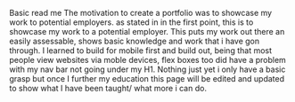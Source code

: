Basic read me
The motivation to create a portfolio was to showcase my work to potential employers.
as stated in in the first point, this is to showcase my work to a potential employer.
This puts my work out there an easily assessable, shows basic knowledge and work that i have gon through.
I learned to build for mobile first and build out, being that most people view websites via moble devices, flex boxes too did have a problem with my nav bar not going under my H1.
Nothing just yet i only have a basic grasp but once I further my education this page will be edited and updated to show what I have been taught/ what more i can do.